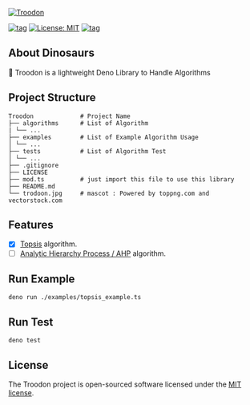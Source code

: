 [![Troodon](https://raw.githubusercontent.com/shandysiswandi/troodon/master/troodon.jpg)](#)

[![tag](https://img.shields.io/github/tag/shandysiswandi/troodon.svg)](https://github.com/shandysiswandi/troodon)
[![License: MIT](https://img.shields.io/badge/License-MIT-blue.svg)](https://github.com/shandysiswandi/troodon/blob/master/LICENSE)
[![tag](https://img.shields.io/badge/deno->=1.0.0-green.svg)](https://github.com/denoland/deno)

## About Dinosaurs

🦖 Troodon is a lightweight Deno Library to Handle Algorithms

## Project Structure

    Troodon             # Project Name
    ├── algorithms      # List of Algorithm
    | └── ...
    ├── examples        # List of Example Algorithm Usage
    │ └── ...
    ├── tests           # List of Algorithm Test
    │ └── ...
    ├── .gitignore
    ├── LICENSE
    ├── mod.ts          # just import this file to use this library
    ├── README.md
    └── trodoon.jpg     # mascot : Powered by toppng.com and vectorstock.com

## Features

- [x] [Topsis](https://en.wikipedia.org/wiki/TOPSIS) algorithm.
- [ ] [Analytic Hierarchy Process / AHP](https://en.wikipedia.org/wiki/Analytic_hierarchy_process) algorithm.

## Run Example

    deno run ./examples/topsis_example.ts

## Run Test

    deno test

## License

The Troodon project is open-sourced software licensed under the [MIT license](LICENSE).
